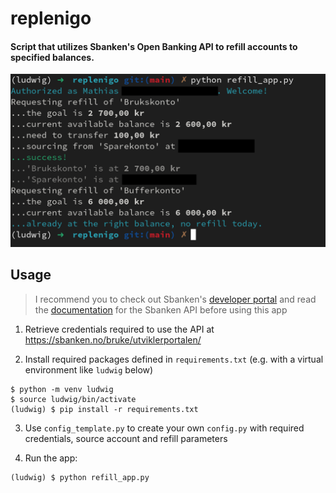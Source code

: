 # replenigo
#### Script that utilizes Sbanken's Open Banking API to refill accounts to specified balances.

![promo](replenigo-promo.png)

## Usage

> I recommend you to check out Sbanken's [developer portal](https://sbanken.no/bruke/utviklerportalen/) and read the [documentation](https://github.com/Sbanken/api-examples#swagger) for the Sbanken API before using this app

1. Retrieve credentials required to use the API at https://sbanken.no/bruke/utviklerportalen/

2. Install required packages defined in `requirements.txt` (e.g. with a virtual environment like `ludwig` below)
```shell
$ python -m venv ludwig
$ source ludwig/bin/activate
(ludwig) $ pip install -r requirements.txt
```

3. Use `config_template.py` to create your own `config.py` with required credentials, source account and refill parameters

4. Run the app:
```shell
(ludwig) $ python refill_app.py
```

